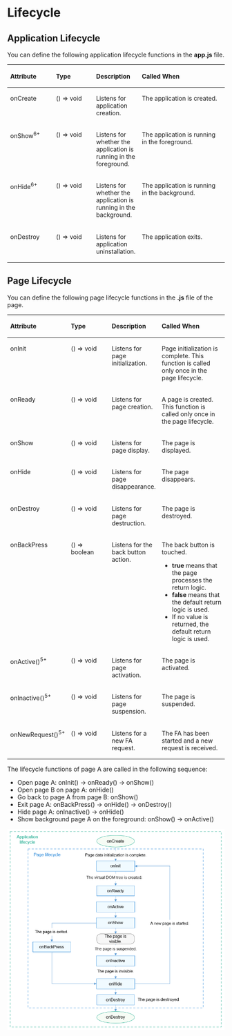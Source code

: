 # Lifecycle<a name="EN-US_TOPIC_0000001173164671"></a>

## Application Lifecycle<a name="section9779102014714"></a>

You can define the following application lifecycle functions in the  **app.js**  file.

<a name="table8760251124713"></a>
<table><thead align="left"><tr id="row147612518471"><th class="cellrowborder" valign="top" width="21.052105210521052%" id="mcps1.1.5.1.1"><p id="p8761165113471"><a name="p8761165113471"></a><a name="p8761165113471"></a>Attribute</p>
</th>
<th class="cellrowborder" valign="top" width="18.421842184218423%" id="mcps1.1.5.1.2"><p id="p157613518475"><a name="p157613518475"></a><a name="p157613518475"></a>Type</p>
</th>
<th class="cellrowborder" valign="top" width="21.052105210521052%" id="mcps1.1.5.1.3"><p id="p19761051154711"><a name="p19761051154711"></a><a name="p19761051154711"></a>Description</p>
</th>
<th class="cellrowborder" valign="top" width="39.473947394739476%" id="mcps1.1.5.1.4"><p id="p1976105174713"><a name="p1976105174713"></a><a name="p1976105174713"></a>Called When</p>
</th>
</tr>
</thead>
<tbody><tr id="row12761165124716"><td class="cellrowborder" valign="top" width="21.052105210521052%" headers="mcps1.1.5.1.1 "><p id="p15761105113478"><a name="p15761105113478"></a><a name="p15761105113478"></a>onCreate</p>
</td>
<td class="cellrowborder" valign="top" width="18.421842184218423%" headers="mcps1.1.5.1.2 "><p id="p1476285124715"><a name="p1476285124715"></a><a name="p1476285124715"></a>() =&gt; void</p>
</td>
<td class="cellrowborder" valign="top" width="21.052105210521052%" headers="mcps1.1.5.1.3 "><p id="p7762165124714"><a name="p7762165124714"></a><a name="p7762165124714"></a>Listens for application creation.</p>
</td>
<td class="cellrowborder" valign="top" width="39.473947394739476%" headers="mcps1.1.5.1.4 "><p id="p47628519476"><a name="p47628519476"></a><a name="p47628519476"></a>The application is created.</p>
</td>
</tr>
<tr id="row846314312512"><td class="cellrowborder" valign="top" width="21.052105210521052%" headers="mcps1.1.5.1.1 "><p id="p246417315512"><a name="p246417315512"></a><a name="p246417315512"></a>onShow<sup id="sup9720688529"><a name="sup9720688529"></a><a name="sup9720688529"></a>6+</sup></p>
</td>
<td class="cellrowborder" valign="top" width="18.421842184218423%" headers="mcps1.1.5.1.2 "><p id="p19386104510"><a name="p19386104510"></a><a name="p19386104510"></a>() =&gt; void</p>
</td>
<td class="cellrowborder" valign="top" width="21.052105210521052%" headers="mcps1.1.5.1.3 "><p id="p1546413125110"><a name="p1546413125110"></a><a name="p1546413125110"></a>Listens for whether the application is running in the foreground.</p>
</td>
<td class="cellrowborder" valign="top" width="39.473947394739476%" headers="mcps1.1.5.1.4 "><p id="p84646335116"><a name="p84646335116"></a><a name="p84646335116"></a>The application is running in the foreground.</p>
</td>
</tr>
<tr id="row2035233945117"><td class="cellrowborder" valign="top" width="21.052105210521052%" headers="mcps1.1.5.1.1 "><p id="p73531398511"><a name="p73531398511"></a><a name="p73531398511"></a>onHide<sup id="sup78997116520"><a name="sup78997116520"></a><a name="sup78997116520"></a>6+</sup></p>
</td>
<td class="cellrowborder" valign="top" width="18.421842184218423%" headers="mcps1.1.5.1.2 "><p id="p28393441516"><a name="p28393441516"></a><a name="p28393441516"></a>() =&gt; void</p>
</td>
<td class="cellrowborder" valign="top" width="21.052105210521052%" headers="mcps1.1.5.1.3 "><p id="p43531839145118"><a name="p43531839145118"></a><a name="p43531839145118"></a>Listens for whether the application is running in the background.</p>
</td>
<td class="cellrowborder" valign="top" width="39.473947394739476%" headers="mcps1.1.5.1.4 "><p id="p2041805635112"><a name="p2041805635112"></a><a name="p2041805635112"></a>The application is running in the background.</p>
</td>
</tr>
<tr id="row7762751174719"><td class="cellrowborder" valign="top" width="21.052105210521052%" headers="mcps1.1.5.1.1 "><p id="p176215118478"><a name="p176215118478"></a><a name="p176215118478"></a>onDestroy</p>
</td>
<td class="cellrowborder" valign="top" width="18.421842184218423%" headers="mcps1.1.5.1.2 "><p id="p1576295114474"><a name="p1576295114474"></a><a name="p1576295114474"></a>() =&gt; void</p>
</td>
<td class="cellrowborder" valign="top" width="21.052105210521052%" headers="mcps1.1.5.1.3 "><p id="p37621351104718"><a name="p37621351104718"></a><a name="p37621351104718"></a>Listens for application uninstallation.</p>
</td>
<td class="cellrowborder" valign="top" width="39.473947394739476%" headers="mcps1.1.5.1.4 "><p id="p976265111475"><a name="p976265111475"></a><a name="p976265111475"></a>The application exits.</p>
</td>
</tr>
</tbody>
</table>

## Page Lifecycle<a name="section921934910481"></a>

You can define the following page lifecycle functions in the  **.js**  file of the page.

<a name="table8214149144810"></a>
<table><thead align="left"><tr id="row320574954820"><th class="cellrowborder" valign="top" width="22.12%" id="mcps1.1.5.1.1"><p id="p6205184994816"><a name="p6205184994816"></a><a name="p6205184994816"></a>Attribute</p>
</th>
<th class="cellrowborder" valign="top" width="23.05%" id="mcps1.1.5.1.2"><p id="p1420594918484"><a name="p1420594918484"></a><a name="p1420594918484"></a>Type</p>
</th>
<th class="cellrowborder" valign="top" width="17.23%" id="mcps1.1.5.1.3"><p id="p1420524994817"><a name="p1420524994817"></a><a name="p1420524994817"></a>Description</p>
</th>
<th class="cellrowborder" valign="top" width="37.6%" id="mcps1.1.5.1.4"><p id="p22055492486"><a name="p22055492486"></a><a name="p22055492486"></a>Called When</p>
</th>
</tr>
</thead>
<tbody><tr id="row120616499486"><td class="cellrowborder" valign="top" width="22.12%" headers="mcps1.1.5.1.1 "><p id="p5205114974810"><a name="p5205114974810"></a><a name="p5205114974810"></a>onInit</p>
</td>
<td class="cellrowborder" valign="top" width="23.05%" headers="mcps1.1.5.1.2 "><p id="p220514918482"><a name="p220514918482"></a><a name="p220514918482"></a>() =&gt; void</p>
</td>
<td class="cellrowborder" valign="top" width="17.23%" headers="mcps1.1.5.1.3 "><p id="p122065491483"><a name="p122065491483"></a><a name="p122065491483"></a>Listens for page initialization.</p>
</td>
<td class="cellrowborder" valign="top" width="37.6%" headers="mcps1.1.5.1.4 "><p id="p72061949104813"><a name="p72061949104813"></a><a name="p72061949104813"></a>Page initialization is complete. This function is called only once in the page lifecycle.</p>
</td>
</tr>
<tr id="row920612490483"><td class="cellrowborder" valign="top" width="22.12%" headers="mcps1.1.5.1.1 "><p id="p5206349114812"><a name="p5206349114812"></a><a name="p5206349114812"></a>onReady</p>
</td>
<td class="cellrowborder" valign="top" width="23.05%" headers="mcps1.1.5.1.2 "><p id="p1206164910486"><a name="p1206164910486"></a><a name="p1206164910486"></a>() =&gt; void</p>
</td>
<td class="cellrowborder" valign="top" width="17.23%" headers="mcps1.1.5.1.3 "><p id="p112066492486"><a name="p112066492486"></a><a name="p112066492486"></a>Listens for page creation.</p>
</td>
<td class="cellrowborder" valign="top" width="37.6%" headers="mcps1.1.5.1.4 "><p id="p19206649154818"><a name="p19206649154818"></a><a name="p19206649154818"></a>A page is created. This function is called only once in the page lifecycle.</p>
</td>
</tr>
<tr id="row920615493488"><td class="cellrowborder" valign="top" width="22.12%" headers="mcps1.1.5.1.1 "><p id="p16206144911482"><a name="p16206144911482"></a><a name="p16206144911482"></a>onShow</p>
</td>
<td class="cellrowborder" valign="top" width="23.05%" headers="mcps1.1.5.1.2 "><p id="p1020619492480"><a name="p1020619492480"></a><a name="p1020619492480"></a>() =&gt; void</p>
</td>
<td class="cellrowborder" valign="top" width="17.23%" headers="mcps1.1.5.1.3 "><p id="p72061349164819"><a name="p72061349164819"></a><a name="p72061349164819"></a>Listens for page display.</p>
</td>
<td class="cellrowborder" valign="top" width="37.6%" headers="mcps1.1.5.1.4 "><p id="p1920684934812"><a name="p1920684934812"></a><a name="p1920684934812"></a>The page is displayed.</p>
</td>
</tr>
<tr id="row14207184919481"><td class="cellrowborder" valign="top" width="22.12%" headers="mcps1.1.5.1.1 "><p id="p1820694917488"><a name="p1820694917488"></a><a name="p1820694917488"></a>onHide</p>
</td>
<td class="cellrowborder" valign="top" width="23.05%" headers="mcps1.1.5.1.2 "><p id="p1720694914485"><a name="p1720694914485"></a><a name="p1720694914485"></a>() =&gt; void</p>
</td>
<td class="cellrowborder" valign="top" width="17.23%" headers="mcps1.1.5.1.3 "><p id="p10207144914813"><a name="p10207144914813"></a><a name="p10207144914813"></a>Listens for page disappearance.</p>
</td>
<td class="cellrowborder" valign="top" width="37.6%" headers="mcps1.1.5.1.4 "><p id="p1020724994815"><a name="p1020724994815"></a><a name="p1020724994815"></a>The page disappears.</p>
</td>
</tr>
<tr id="row11207194916482"><td class="cellrowborder" valign="top" width="22.12%" headers="mcps1.1.5.1.1 "><p id="p16207849204813"><a name="p16207849204813"></a><a name="p16207849204813"></a>onDestroy</p>
</td>
<td class="cellrowborder" valign="top" width="23.05%" headers="mcps1.1.5.1.2 "><p id="p102071490484"><a name="p102071490484"></a><a name="p102071490484"></a>() =&gt; void</p>
</td>
<td class="cellrowborder" valign="top" width="17.23%" headers="mcps1.1.5.1.3 "><p id="p1520744911486"><a name="p1520744911486"></a><a name="p1520744911486"></a>Listens for page destruction.</p>
</td>
<td class="cellrowborder" valign="top" width="37.6%" headers="mcps1.1.5.1.4 "><p id="p82071649104811"><a name="p82071649104811"></a><a name="p82071649104811"></a>The page is destroyed.</p>
</td>
</tr>
<tr id="row192082496486"><td class="cellrowborder" valign="top" width="22.12%" headers="mcps1.1.5.1.1 "><p id="p1420710493489"><a name="p1420710493489"></a><a name="p1420710493489"></a>onBackPress</p>
</td>
<td class="cellrowborder" valign="top" width="23.05%" headers="mcps1.1.5.1.2 "><p id="p12207649174810"><a name="p12207649174810"></a><a name="p12207649174810"></a>() =&gt; boolean</p>
</td>
<td class="cellrowborder" valign="top" width="17.23%" headers="mcps1.1.5.1.3 "><p id="p14207249154815"><a name="p14207249154815"></a><a name="p14207249154815"></a>Listens for the back button action.</p>
</td>
<td class="cellrowborder" valign="top" width="37.6%" headers="mcps1.1.5.1.4 "><p id="p1020714916483"><a name="p1020714916483"></a><a name="p1020714916483"></a>The back button is touched.</p>
<a name="ul02081949144816"></a><a name="ul02081949144816"></a><ul id="ul02081949144816"><li><strong id="b1355813548581"><a name="b1355813548581"></a><a name="b1355813548581"></a>true</strong> means that the page processes the return logic.</li><li><strong id="b163335813598"><a name="b163335813598"></a><a name="b163335813598"></a>false</strong> means that the default return logic is used.</li><li>If no value is returned, the default return logic is used.</li></ul>
</td>
</tr>
<tr id="row8208174916489"><td class="cellrowborder" valign="top" width="22.12%" headers="mcps1.1.5.1.1 "><p id="p1920810495486"><a name="p1920810495486"></a><a name="p1920810495486"></a>onActive()<sup id="sup1920884964819"><a name="sup1920884964819"></a><a name="sup1920884964819"></a>5+</sup></p>
</td>
<td class="cellrowborder" valign="top" width="23.05%" headers="mcps1.1.5.1.2 "><p id="p92081349194817"><a name="p92081349194817"></a><a name="p92081349194817"></a>() =&gt; void</p>
</td>
<td class="cellrowborder" valign="top" width="17.23%" headers="mcps1.1.5.1.3 "><p id="p1320812492487"><a name="p1320812492487"></a><a name="p1320812492487"></a>Listens for page activation.</p>
</td>
<td class="cellrowborder" valign="top" width="37.6%" headers="mcps1.1.5.1.4 "><p id="p820834974814"><a name="p820834974814"></a><a name="p820834974814"></a>The page is activated.</p>
</td>
</tr>
<tr id="row92091549174812"><td class="cellrowborder" valign="top" width="22.12%" headers="mcps1.1.5.1.1 "><p id="p12084494487"><a name="p12084494487"></a><a name="p12084494487"></a>onInactive()<sup id="sup3208349144814"><a name="sup3208349144814"></a><a name="sup3208349144814"></a>5+</sup></p>
</td>
<td class="cellrowborder" valign="top" width="23.05%" headers="mcps1.1.5.1.2 "><p id="p1820854911485"><a name="p1820854911485"></a><a name="p1820854911485"></a>() =&gt; void</p>
</td>
<td class="cellrowborder" valign="top" width="17.23%" headers="mcps1.1.5.1.3 "><p id="p2209114954816"><a name="p2209114954816"></a><a name="p2209114954816"></a>Listens for page suspension.</p>
</td>
<td class="cellrowborder" valign="top" width="37.6%" headers="mcps1.1.5.1.4 "><p id="p1220944974811"><a name="p1220944974811"></a><a name="p1220944974811"></a>The page is suspended.</p>
</td>
</tr>
<tr id="row020918491481"><td class="cellrowborder" valign="top" width="22.12%" headers="mcps1.1.5.1.1 "><p id="p5209849124815"><a name="p5209849124815"></a><a name="p5209849124815"></a>onNewRequest()<sup id="sup32095496485"><a name="sup32095496485"></a><a name="sup32095496485"></a>5+</sup></p>
</td>
<td class="cellrowborder" valign="top" width="23.05%" headers="mcps1.1.5.1.2 "><p id="p22091849144815"><a name="p22091849144815"></a><a name="p22091849144815"></a>() =&gt; void</p>
</td>
<td class="cellrowborder" valign="top" width="17.23%" headers="mcps1.1.5.1.3 "><p id="p72091149134813"><a name="p72091149134813"></a><a name="p72091149134813"></a>Listens for a new FA request.</p>
</td>
<td class="cellrowborder" valign="top" width="37.6%" headers="mcps1.1.5.1.4 "><p id="p1920974974818"><a name="p1920974974818"></a><a name="p1920974974818"></a>The FA has been started and a new request is received.</p>
</td>
</tr>
</tbody>
</table>

The lifecycle functions of page A are called in the following sequence:

-   Open page A: onInit\(\) -\> onReady\(\) -\> onShow\(\)
-   Open page B on page A: onHide\(\)
-   Go back to page A from page B: onShow\(\)
-   Exit page A: onBackPress\(\) -\> onHide\(\) -\> onDestroy\(\)
-   Hide page A: onInactive\(\) -\> onHide\(\)
-   Show background page A on the foreground: onShow\(\) -\> onActive\(\)

![](figures/en-us_image_0000001147417424.png)

